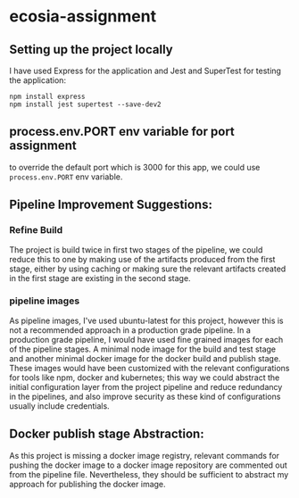 # ecosia-assignment

## Setting up the project locally
I have used Express for the application and Jest and SuperTest for testing the application:

    npm install express
    npm install jest supertest --save-dev2

## process.env.PORT env variable for port assignment
to override the default port which is 3000 for this app, we could use `process.env.PORT` env variable.

## Pipeline Improvement Suggestions: 
### Refine Build
The project is build twice in first two stages of the pipeline, we could reduce this to one by making use of the artifacts produced from the first stage, either by using caching or making sure the relevant artifacts created in the first stage are existing in the second stage.

### pipeline images
As pipeline images, I've used ubuntu-latest for this project, however this is not a recommended approach in a production grade pipeline. In a production grade pipeline, I would have used fine grained images for each of the pipeline stages. A minimal node image for the build and test stage and another minimal docker image for the docker build and publish stage. These images would have been customized with the relevant configurations for tools like npm, docker and kubernetes; this way we could abstract the initial configuration layer from the project pipeline and reduce redundancy in the pipelines, and also improve security as these kind of configurations usually include credentials.

## Docker publish stage Abstraction:
As this project is missing a docker image registry, relevant commands for pushing the docker image to a docker image repository are commented out from the pipeline file. Nevertheless, they should be sufficient to abstract my approach for publishing the docker image.